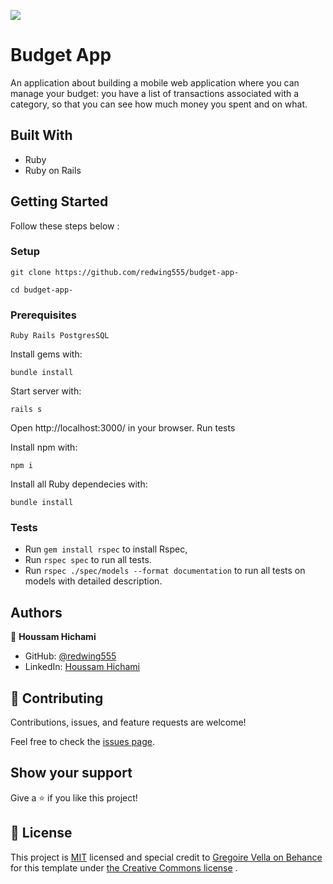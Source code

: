 ![](https://img.shields.io/badge/Microverse-blueviolet)

# Budget App

An application about building a mobile web application where you can manage your budget: you have a list of transactions associated with a category, so that you can see how much money you spent and on what.

## Built With
- Ruby
- Ruby on Rails

## Getting Started
Follow these steps below :


### Setup
 ```git clone https://github.com/redwing555/budget-app-```

 ```cd budget-app-```

### Prerequisites

    Ruby Rails PostgresSQL

Install gems with:
    
    bundle install

Start server with:

    rails s

Open http://localhost:3000/ in your browser.
Run tests

Install npm with:

    npm i

Install all Ruby dependecies with:

    bundle install

### Tests
- Run ```gem install rspec``` to install Rspec,
- Run ```rspec spec``` to run all tests.
- Run ```rspec ./spec/models --format documentation``` to run all tests on models with detailed description.



## Authors

👤 **Houssam Hichami**

- GitHub: [@redwing555](https://github.com/redwing555)
- LinkedIn: [Houssam Hichami](https://linkedin.com/in/houssam-hichami)

## 🤝 Contributing

Contributions, issues, and feature requests are welcome!

Feel free to check the [issues page](https://github.com/codecaiine/rails-blog/issues).

## Show your support

Give a ⭐️ if you like this project!


## 📝 License

This project is [MIT](./MIT.md) licensed  and special credit to [ Gregoire Vella on Behance](https://www.behance.net/gregoirevella) for this template under [the Creative Commons license](https://creativecommons.org/licenses/by-nc/4.0/) .
